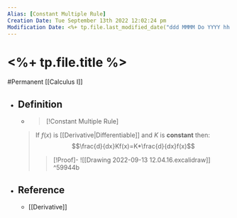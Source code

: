 ```yaml
---
Alias: [Constant Multiple Rule]
Creation Date: Tue September 13th 2022 12:02:24 pm 
Modification Date: <%+ tp.file.last_modified_date("ddd MMMM Do YYYY hh:mm:ss a") %>
---
```

# <%+ tp.file.title %>
#Permanent [[Calculus I]]

- ## Definition
  - > [!Constant Multiple Rule]
  > If $f(x)$ is [[Derivative|Differentiable]] and $K$ is **constant** then:
  > $$\frac{d}{dx}Kf(x)=K*\frac{d}{dx}f(x)$$
  > > [!Proof]-
  > > ![[Drawing 2022-09-13 12.04.16.excalidraw]] ^59944b
- ## Reference
	- [[Derivative]]